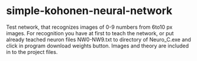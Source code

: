 # simple-kohonen-neural-network
Test network, that recognizes images of 0-9 numbers from 6to10 px images. 
For recognition you have at first to teach the network, or put already teached neuron files 
NW0-NW9.txt to directory of Neuro_C.exe and click in program download weights button. 
Images and theory are included in to the project files. 

